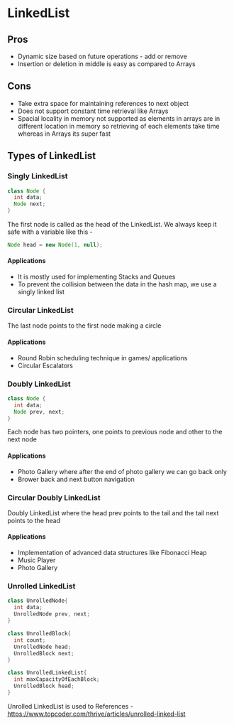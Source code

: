 # LinkedList
## Pros
* Dynamic size based on future operations - add or remove
* Insertion or deletion in middle is easy as compared to Arrays
## Cons
* Take extra space for maintaining references to next object
* Does not support constant time retrieval like Arrays
* Spacial locality in memory not supported as elements in arrays are in different location in memory so retrieving of each elements take time whereas in Arrays its super fast 
## Types of LinkedList
### Singly LinkedList
```java
class Node {
  int data;
  Node next;
}
```
The first node is called as the head of the LinkedList. We always keep it safe with a variable like this - 
```java
Node head = new Node(1, null);
```
#### Applications
* It is mostly used for implementing Stacks and Queues
* To prevent the collision between the data in the hash map, we use a singly linked list

### Circular LinkedList
The last node points to the first node making a circle
#### Applications
* Round Robin scheduling technique in games/ applications
* Circular Escalators

### Doubly LinkedList
```java
class Node {
  int data;
  Node prev, next;
}
```
Each node has two pointers, one points to previous node and other to the next node
#### Applications
* Photo Gallery where after the end of photo gallery we can go back only
* Brower back and next button navigation

### Circular Doubly LinkedList
Doubly LinkedList where the head prev points to the tail and the tail next points to the head
#### Applications
* Implementation of advanced data structures like Fibonacci Heap
* Music Player
* Photo Gallery
### Unrolled LinkedList
```java
class UnrolledNode{
  int data;
  UnrolledNode prev, next;
}

class UnrolledBlock{
  int count;
  UnrolledNode head;
  UnrolledBlock next;
}

class UnrolledLinkedList{
  int maxCapacityOfEachBlock;
  UnrolledBlock head;
}
```
Unrolled LinkedList is used to 
References - https://www.topcoder.com/thrive/articles/unrolled-linked-list
